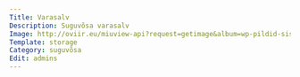 ```yaml
---
Title: Varasalv
Description: Suguvõsa varasalv
Image: http://oviir.eu/miuview-api?request=getimage&album=wp-pildid-sisusse&item=20111022-evaldoviir-tiitel.jpg&size=800&mode=longest
Template: storage
Category: suguvõsa
Edit: admins
---
```

